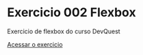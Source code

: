 # Exercicio 002 Flexbox

Exercicio de flexbox do curso DevQuest

<a href="https://ericrdgs.github.io/Exercicio-002-Flebox/"> Acessar o exercicio </a>
